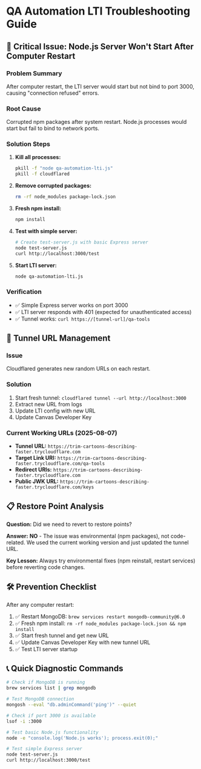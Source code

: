 # QA Automation LTI Troubleshooting Guide

## 🚨 **Critical Issue: Node.js Server Won't Start After Computer Restart**

### **Problem Summary**
After computer restart, the LTI server would start but not bind to port 3000, causing "connection refused" errors.

### **Root Cause**
Corrupted npm packages after system restart. Node.js processes would start but fail to bind to network ports.

### **Solution Steps**
1. **Kill all processes:**
   ```bash
   pkill -f "node qa-automation-lti.js"
   pkill -f cloudflared
   ```

2. **Remove corrupted packages:**
   ```bash
   rm -rf node_modules package-lock.json
   ```

3. **Fresh npm install:**
   ```bash
   npm install
   ```

4. **Test with simple server:**
   ```bash
   # Create test-server.js with basic Express server
   node test-server.js
   curl http://localhost:3000/test
   ```

5. **Start LTI server:**
   ```bash
   node qa-automation-lti.js
   ```

### **Verification**
- ✅ Simple Express server works on port 3000
- ✅ LTI server responds with 401 (expected for unauthenticated access)
- ✅ Tunnel works: `curl https://[tunnel-url]/qa-tools`

## 🔄 **Tunnel URL Management**

### **Issue**
Cloudflared generates new random URLs on each restart.

### **Solution**
1. Start fresh tunnel: `cloudflared tunnel --url http://localhost:3000`
2. Extract new URL from logs
3. Update LTI config with new URL
4. Update Canvas Developer Key

### **Current Working URLs (2025-08-07)**
- **Tunnel URL:** `https://trim-cartoons-describing-faster.trycloudflare.com`
- **Target Link URI:** `https://trim-cartoons-describing-faster.trycloudflare.com/qa-tools`
- **Redirect URIs:** `https://trim-cartoons-describing-faster.trycloudflare.com`
- **Public JWK URL:** `https://trim-cartoons-describing-faster.trycloudflare.com/keys`

## 📋 **Restore Point Analysis**

**Question:** Did we need to revert to restore points?

**Answer:** **NO** - The issue was environmental (npm packages), not code-related. We used the current working version and just updated the tunnel URL.

**Key Lesson:** Always try environmental fixes (npm reinstall, restart services) before reverting code changes.

## 🛠️ **Prevention Checklist**

After any computer restart:
1. ✅ Restart MongoDB: `brew services restart mongodb-community@6.0`
2. ✅ Fresh npm install: `rm -rf node_modules package-lock.json && npm install`
3. ✅ Start fresh tunnel and get new URL
4. ✅ Update Canvas Developer Key with new tunnel URL
5. ✅ Test LTI server startup

## 📞 **Quick Diagnostic Commands**

```bash
# Check if MongoDB is running
brew services list | grep mongodb

# Test MongoDB connection
mongosh --eval "db.adminCommand('ping')" --quiet

# Check if port 3000 is available
lsof -i :3000

# Test basic Node.js functionality
node -e "console.log('Node.js works'); process.exit(0);"

# Test simple Express server
node test-server.js
curl http://localhost:3000/test
```
